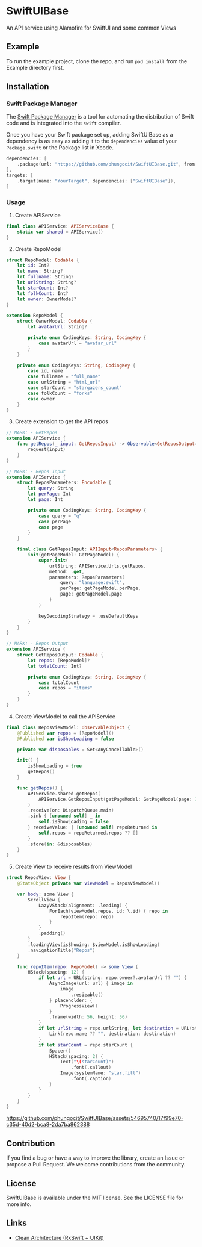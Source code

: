 # SwiftUIBase

An API service using Alamofire for SwiftUI and some common Views

## Example

To run the example project, clone the repo, and run `pod install` from the Example directory first.

## Installation

### Swift Package Manager

The [Swift Package Manager](https://swift.org/package-manager/) is a tool for automating the distribution of Swift code and is integrated into the `swift` compiler.

Once you have your Swift package set up, adding SwiftUIBase as a dependency is as easy as adding it to the `dependencies` value of your `Package.swift` or the Package list in Xcode.

```swift
dependencies: [
    .package(url: "https://github.com/phungocit/SwiftUIBase.git", from: "1.0.0")
],
targets: [
    .target(name: "YourTarget", dependencies: ["SwiftUIBase"]),
]
```

### Usage

1. Create APIService

```swift
final class APIService: APIServiceBase {
    static var shared = APIService()
}
```

2. Create RepoModel

```swift
struct RepoModel: Codable {
    let id: Int?
    let name: String?
    let fullname: String?
    let urlString: String?
    let starCount: Int?
    let folkCount: Int?
    let owner: OwnerModel?
}

extension RepoModel {
    struct OwnerModel: Codable {
        let avatarUrl: String?

        private enum CodingKeys: String, CodingKey {
            case avatarUrl = "avatar_url"
        }
    }

    private enum CodingKeys: String, CodingKey {
        case id, name
        case fullname = "full_name"
        case urlString = "html_url"
        case starCount = "stargazers_count"
        case folkCount = "forks"
        case owner
    }
}

```

3. Create extension to get the API repos

```swift
// MARK: - GetRepos
extension APIService {
    func getRepos(_ input: GetReposInput) -> Observable<GetReposOutput> {
        request(input)
    }
}

// MARK: - Repos Input
extension APIService {
    struct ReposParameters: Encodable {
        let query: String
        let perPage: Int
        let page: Int

        private enum CodingKeys: String, CodingKey {
            case query = "q"
            case perPage
            case page
        }
    }

    final class GetReposInput: APIInput<ReposParameters> {
        init(getPageModel: GetPageModel) {
            super.init(
                urlString: APIService.Urls.getRepos,
                method: .get,
                parameters: ReposParameters(
                    query: "language:swift",
                    perPage: getPageModel.perPage,
                    page: getPageModel.page
                )
            )

            keyDecodingStrategy = .useDefaultKeys
        }
    }
}

// MARK: - Repos Output
extension APIService {
    struct GetReposOutput: Codable {
        let repos: [RepoModel]?
        let totalCount: Int?

        private enum CodingKeys: String, CodingKey {
            case totalCount
            case repos = "items"
        }
    }
}
```

4. Create ViewModel to call the APIService

```swift
final class ReposViewModel: ObservableObject {
    @Published var repos = [RepoModel]()
    @Published var isShowLoading = false

    private var disposables = Set<AnyCancellable>()

    init() {
        isShowLoading = true
        getRepos()
    }

    func getRepos() {
        APIService.shared.getRepos(
            APIService.GetReposInput(getPageModel: GetPageModel(page: 1, perPage: 30))
        )
        .receive(on: DispatchQueue.main)
        .sink { [unowned self] _ in
            self.isShowLoading = false
        } receiveValue: { [unowned self] repoReturned in
            self.repos = repoReturned.repos ?? []
        }
        .store(in: &disposables)
    }
}
```

5. Create View to receive results from ViewModel

```swift
struct ReposView: View {
    @StateObject private var viewModel = ReposViewModel()

    var body: some View {
        ScrollView {
            LazyVStack(alignment: .leading) {
                ForEach(viewModel.repos, id: \.id) { repo in
                    repoItem(repo: repo)
                }
            }
            .padding()
        }
        .loadingView(isShowing: $viewModel.isShowLoading)
        .navigationTitle("Repos")
    }

    func repoItem(repo: RepoModel) -> some View {
        HStack(spacing: 12) {
            if let url = URL(string: repo.owner?.avatarUrl ?? "") {
                AsyncImage(url: url) { image in
                    image
                        .resizable()
                } placeholder: {
                    ProgressView()
                }
                .frame(width: 56, height: 56)
            }
            if let urlString = repo.urlString, let destination = URL(string: urlString) {
                Link(repo.name ?? "", destination: destination)
            }
            if let starCount = repo.starCount {
                Spacer()
                HStack(spacing: 2) {
                    Text("\(starCount)")
                        .font(.callout)
                    Image(systemName: "star.fill")
                        .font(.caption)
                }
            }
        }
    }
}
```

https://github.com/phungocit/SwiftUIBase/assets/54695740/17f99e70-c35d-40d2-bca8-2da7ba862388

## Contribution

If you find a bug or have a way to improve the library, create an Issue or propose a Pull Request. We welcome contributions from the community.

## License

SwiftUIBase is available under the MIT license. See the LICENSE file for more info.

## Links

- [Clean Architecture (RxSwift + UIKit)](https://github.com/tuan188/MGCleanArchitecture)
